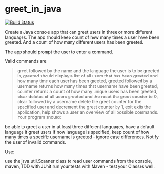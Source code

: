 # greet_in_java

[![Build Status](https://travis-ci.org/ODeeKula/greet-in-java.svg?branch=master)](https://travis-ci.org/ODeeKula/greet-in-java)


Create a Java console app that can greet users in three or more different languages. The app should keep count of how many times a user have been greeted. And a count of how many different users has been greeted.

The app should prompt the user to enter a command.

Valid commands are:

> greet followed by the name and the language the user is to be greeted in,
> greeted should display a list of all users that has been greeted and how many time each user has been greeted,
> greeted followed by a username returns how many times that username have been greeted,
> counter returns a count of how many unique users has been greeted,
clear deletes of all users greeted and the reset the greet counter to 0,
clear followed by a username delete the greet counter for the specified user and decrement the greet counter by 1,
exit exits the application,
help shows a user an overview of all possible commands.
Your program should:

be able to greet a user in at least three different languages,
have a default language it greet users if now language is specified,
keep count of how many times a specific username is greeted - ignore case differences.
Notify the user of invalid commands.

Use:

use the java.util.Scanner class to read user commands from the console,
maven,
TDD with JUnit run your tests with Maven - test your Classes well.
